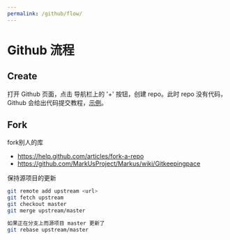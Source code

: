 ```yaml
---
permalink: /github/flow/
---
```


# Github 流程

## Create

打开 Github 页面，点击 导航栏上的 '+' 按钮，创建 repo。此时 repo 没有代码，Github 会给出代码提交教程，[示例](https://github.com/yanxyz/new-repository)。

## Fork

fork别人的库

- <https://help.github.com/articles/fork-a-repo>
- <https://github.com/MarkUsProject/Markus/wiki/Gitkeepingpace>

保持源项目的更新

```sh
git remote add upstream <url>
git fetch upstream
git checkout master
git merge upstream/master

如果正在分支上而源项目 master 更新了
git rebase upstream/master
```
